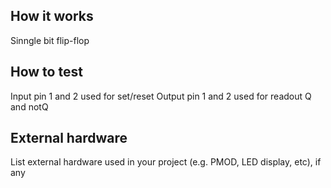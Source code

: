 <!---

This file is used to generate your project datasheet. Please fill in the information below and delete any unused
sections.

You can also include images in this folder and reference them in the markdown. Each image must be less than
512 kb in size, and the combined size of all images must be less than 1 MB.
-->

## How it works

Sinngle bit flip-flop

## How to test

Input pin 1 and 2 used for set/reset
Output pin 1 and 2 used for readout Q and notQ

## External hardware

List external hardware used in your project (e.g. PMOD, LED display, etc), if any
